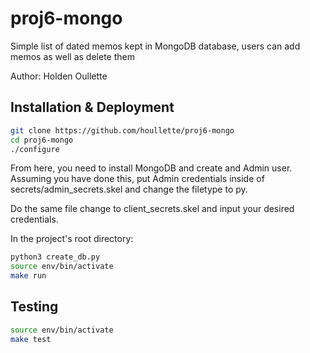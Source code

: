 # proj6-mongo
Simple list of dated memos kept in MongoDB database, users can add memos as well as delete them

Author: Holden Oullette

## Installation & Deployment ##

```bash
git clone https://github.com/houllette/proj6-mongo
cd proj6-mongo
./configure
```

From here, you need to install MongoDB and create and Admin user. Assuming you have done this,
put Admin credentials inside of secrets/admin_secrets.skel and change the filetype to py.

Do the same file change to client_secrets.skel and input your desired credentials.

In the project's root directory:
```bash
python3 create_db.py
source env/bin/activate
make run
```

## Testing ##
```bash
source env/bin/activate
make test
```